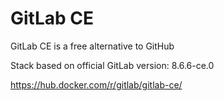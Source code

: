 # GitLab CE

GitLab CE is a free alternative to GitHub

Stack based on official GitLab version: 8.6.6-ce.0

https://hub.docker.com/r/gitlab/gitlab-ce/


